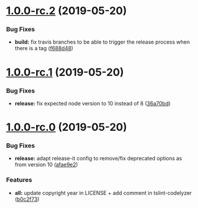 <a name="1.0.0-rc.2"></a>

# [1.0.0-rc.2](https://github.com/NationalBankBelgium/code-style/compare/1.0.0-rc.1...1.0.0-rc.2) (2019-05-20)

### Bug Fixes

-   **build:** fix travis branches to be able to trigger the release process when there is a tag ([f688d48](https://github.com/NationalBankBelgium/code-style/commit/f688d48))

<a name="1.0.0-rc.1"></a>

# [1.0.0-rc.1](https://github.com/NationalBankBelgium/code-style/compare/1.0.0-rc.0...1.0.0-rc.1) (2019-05-20)

### Bug Fixes

-   **release:** fix expected node version to 10 instead of 8 ([36a70bd](https://github.com/NationalBankBelgium/code-style/commit/36a70bd))

<a name="1.0.0-rc.0"></a>

# [1.0.0-rc.0](https://github.com/NationalBankBelgium/code-style/compare/b0c2f73...1.0.0-rc.0) (2019-05-20)

### Bug Fixes

-   **release:** adapt release-it config to remove/fix deprecated options as from version 10 ([afae9e2](https://github.com/NationalBankBelgium/code-style/commit/afae9e2))

### Features

-   **all:** update copyright year in LICENSE + add comment in tslint-codelyzer ([b0c2f73](https://github.com/NationalBankBelgium/code-style/commit/b0c2f73))
